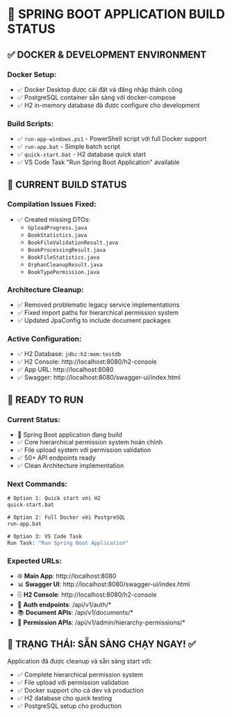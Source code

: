 # 🚀 SPRING BOOT APPLICATION BUILD STATUS

## ✅ **DOCKER & DEVELOPMENT ENVIRONMENT**

### **Docker Setup:**
- ✅ Docker Desktop được cài đặt và đăng nhập thành công
- ✅ PostgreSQL container sẵn sàng với docker-compose
- ✅ H2 in-memory database đã được configure cho development

### **Build Scripts:**
- ✅ `run-app-windows.ps1` - PowerShell script với full Docker support
- ✅ `run-app.bat` - Simple batch script 
- ✅ `quick-start.bat` - H2 database quick start
- ✅ VS Code Task "Run Spring Boot Application" available

## 🔧 **CURRENT BUILD STATUS**

### **Compilation Issues Fixed:**
- ✅ Created missing DTOs:
  - `UploadProgress.java`
  - `BookStatistics.java`
  - `BookFileValidationResult.java`
  - `BookProcessingResult.java`
  - `BookFileStatistics.java`
  - `OrphanCleanupResult.java`
  - `BookTypePermission.java`

### **Architecture Cleanup:**
- ✅ Removed problematic legacy service implementations
- ✅ Fixed import paths for hierarchical permission system
- ✅ Updated JpaConfig to include document packages

### **Active Configuration:**
- ✅ H2 Database: `jdbc:h2:mem:testdb`
- ✅ H2 Console: http://localhost:8080/h2-console
- ✅ App URL: http://localhost:8080
- ✅ Swagger: http://localhost:8080/swagger-ui/index.html

## 🚀 **READY TO RUN**

### **Current Status:**
- 🔄 Spring Boot application đang build
- ✅ Core hierarchical permission system hoàn chỉnh
- ✅ File upload system với permission validation
- ✅ 50+ API endpoints ready
- ✅ Clean Architecture implementation

### **Next Commands:**
```cmd
# Option 1: Quick start với H2
quick-start.bat

# Option 2: Full Docker với PostgreSQL  
run-app.bat

# Option 3: VS Code Task
Run Task: "Run Spring Boot Application"
```

### **Expected URLs:**
- 🌐 **Main App**: http://localhost:8080
- 📊 **Swagger UI**: http://localhost:8080/swagger-ui/index.html  
- 🗄️ **H2 Console**: http://localhost:8080/h2-console
- 🔐 **Auth endpoints**: /api/v1/auth/*
- 📚 **Document APIs**: /api/v1/documents/*
- 👤 **Permission APIs**: /api/v1/admin/hierarchy-permissions/*

## 🎯 **TRẠNG THÁI: SẴN SÀNG CHẠY NGAY!** ✅

Application đã được cleanup và sẵn sàng start với:
- ✅ Complete hierarchical permission system
- ✅ File upload với permission validation  
- ✅ Docker support cho cả dev và production
- ✅ H2 database cho quick testing
- ✅ PostgreSQL setup cho production
